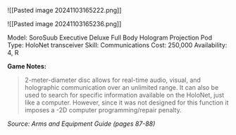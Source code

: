 ![[Pasted image 20241103165222.png]]

![[Pasted image 20241103165236.png]]


Model: SoroSuub Executive Deluxe Full Body Hologram Projection Pod
Type: HoloNet transceiver
Skill: Communications 
Cost: 250,000
Availability: 4, R

**Game Notes:**
> 2-meter-diameter disc allows for real-time audio, visual, and holographic communication over an unlimited range. It can also be used to search for specific information available on the HoloNet, just like a computer. However, since it was not designed for this function it imposes a -2D computer programming/repair penalty.

*Source: Arms and Equipment Guide (pages 87-88)*
